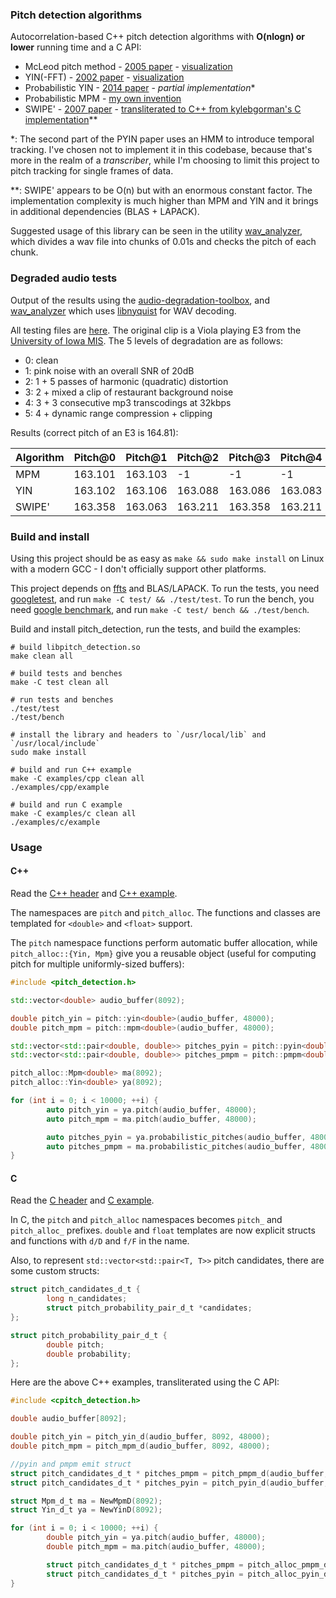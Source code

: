 ### Pitch detection algorithms

Autocorrelation-based C++ pitch detection algorithms with **O(nlogn) or lower** running time and a C API:

* McLeod pitch method - [2005 paper](http://miracle.otago.ac.nz/tartini/papers/A_Smarter_Way_to_Find_Pitch.pdf) - [visualization](./misc/mcleod)
* YIN(-FFT) - [2002 paper](http://audition.ens.fr/adc/pdf/2002_JASA_YIN.pdf) - [visualization](./misc/yin)
* Probabilistic YIN - [2014 paper](https://www.eecs.qmul.ac.uk/~simond/pub/2014/MauchDixon-PYIN-ICASSP2014.pdf) - *partial implementation*\*
* Probabilistic MPM - [my own invention](https://github.com/sevagh/probabilistic-mcleod)
* SWIPE' - [2007 paper](https://pdfs.semanticscholar.org/0fd2/6e267cfa9b6d519967ea00db4ffeac272777.pdf) - [transliterated to C++ from kylebgorman's C implementation](https://github.com/kylebgorman/swipe)\*\*

\*: The second part of the PYIN paper uses an HMM to introduce temporal tracking. I've chosen not to implement it in this codebase, because that's more in the realm of a _transcriber_, while I'm choosing to limit this project to pitch tracking for single frames of data.

\*\*: SWIPE' appears to be O(n) but with an enormous constant factor. The implementation complexity is much higher than MPM and YIN and it brings in additional dependencies (BLAS + LAPACK).

Suggested usage of this library can be seen in the utility [wav_analyzer](./wav_analyzer), which divides a wav file into chunks of 0.01s and checks the pitch of each chunk.

### Degraded audio tests

Output of the results using the [audio-degradation-toolbox](https://github.com/sevagh/audio-degradation-toolbox), and [wav_analyzer](./wav_analyzer) which uses [libnyquist](https://github.com/ddiakopoulos/libnyquist) for WAV decoding.

All testing files are [here](./degraded_audio_tests). The original clip is a Viola playing E3 from the [University of Iowa MIS](http://theremin.music.uiowa.edu/MIS.html). The 5 levels of degradation are as follows:

- 0: clean
- 1: pink noise with an overall SNR of 20dB
- 2: 1 + 5 passes of harmonic (quadratic) distortion
- 3: 2 + mixed a clip of restaurant background noise
- 4: 3 + 3 consecutive mp3 transcodings at 32kbps
- 5: 4 + dynamic range compression + clipping

Results (correct pitch of an E3 is 164.81):

| Algorithm  | Pitch@0 | Pitch@1 | Pitch@2 | Pitch@3 | Pitch@4 | Pitch@5
| ------------- | ------------- | ------------- | ------------- | ------------- | ------------- | ------------- |
| MPM  | 163.101  | 163.103 | -1 | -1 | -1 | -1
| YIN  | 163.102  | 163.106 | 163.088 | 163.086 | 163.083 | 163.094
| SWIPE' | 163.358 | 163.063 | 163.211 | 163.358 | 163.211 | 162.917

### Build and install

Using this project should be as easy as `make && sudo make install` on Linux with a modern GCC - I don't officially support other platforms.

This project depends on [ffts](https://github.com/anthonix/ffts) and BLAS/LAPACK. To run the tests, you need [googletest](https://github.com/google/googletest), and run `make -C test/ && ./test/test`. To run the bench, you need [google benchmark](https://github.com/google/benchmark), and run `make -C test/ bench && ./test/bench`.

Build and install pitch_detection, run the tests, and build the examples:

```
# build libpitch_detection.so
make clean all

# build tests and benches
make -C test clean all

# run tests and benches 
./test/test
./test/bench

# install the library and headers to `/usr/local/lib` and `/usr/local/include`
sudo make install

# build and run C++ example
make -C examples/cpp clean all
./examples/cpp/example

# build and run C example
make -C examples/c clean all
./examples/c/example
```

### Usage

#### C++

Read the [C++ header](./include/pitch_detection/pitch_detection.h) and [C++ example](./examples/cpp).

The namespaces are `pitch` and `pitch_alloc`. The functions and classes are templated for `<double>` and `<float>` support.

The `pitch` namespace functions perform automatic buffer allocation, while `pitch_alloc::{Yin, Mpm}` give you a reusable object (useful for computing pitch for multiple uniformly-sized buffers):

```c++
#include <pitch_detection.h>

std::vector<double> audio_buffer(8092);

double pitch_yin = pitch::yin<double>(audio_buffer, 48000);
double pitch_mpm = pitch::mpm<double>(audio_buffer, 48000);

std::vector<std::pair<double, double>> pitches_pyin = pitch::pyin<double>(audio_buffer, 48000);
std::vector<std::pair<double, double>> pitches_pmpm = pitch::pmpm<double>(audio_buffer, 48000);

pitch_alloc::Mpm<double> ma(8092);
pitch_alloc::Yin<double> ya(8092);

for (int i = 0; i < 10000; ++i) {
        auto pitch_yin = ya.pitch(audio_buffer, 48000);
        auto pitch_mpm = ma.pitch(audio_buffer, 48000);

        auto pitches_pyin = ya.probabilistic_pitches(audio_buffer, 48000);
        auto pitches_pmpm = ma.probabilistic_pitches(audio_buffer, 48000);
}
```

#### C

Read the [C header](./include/pitch_detection/cpitch_detection.h) and [C example](./examples/c).

In C, the `pitch` and `pitch_alloc` namespaces becomes `pitch_` and `pitch_alloc_` prefixes. `double` and `float` templates are now explicit structs and functions with `d/D` and `f/F` in the name.

Also, to represent `std::vector<std::pair<T, T>>` pitch candidates, there are some custom structs:

```c
struct pitch_candidates_d_t {
        long n_candidates;
        struct pitch_probability_pair_d_t *candidates;
};

struct pitch_probability_pair_d_t {
        double pitch;
        double probability;
};
```

Here are the above C++ examples, transliterated using the C API:

```c
#include <cpitch_detection.h>

double audio_buffer[8092];

double pitch_yin = pitch_yin_d(audio_buffer, 8092, 48000);
double pitch_mpm = pitch_mpm_d(audio_buffer, 8092, 48000);

//pyin and pmpm emit struct
struct pitch_candidates_d_t * pitches_pmpm = pitch_pmpm_d(audio_buffer, 8092, 48000);
struct pitch_candidates_d_t * pitches_pyin = pitch_pyin_d(audio_buffer, 8092, 48000);

struct Mpm_d_t ma = NewMpmD(8092);
struct Yin_d_t ya = NewYinD(8092);

for (int i = 0; i < 10000; ++i) {
        double pitch_yin = ya.pitch(audio_buffer, 48000);
        double pitch_mpm = ma.pitch(audio_buffer, 48000);

        struct pitch_candidates_d_t * pitches_pmpm = pitch_alloc_pmpm_d(ma, audio_buffer, 48000);
        struct pitch_candidates_d_t * pitches_pyin = pitch_alloc_pyin_d(ya, audio_buffer, 48000);
}
```
